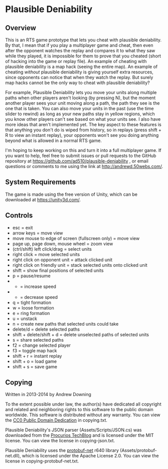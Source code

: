 Plausible Deniability
=====================

Overview
--------
This is an RTS game prototype that lets you cheat with plausible deniability. By that, I mean that if you play a multiplayer game and cheat, then even after the opponent watches the replay and compares it to what they saw while they played, it is impossible for them to prove that you cheated (short of hacking into the game or replay file). An example of cheating with plausible deniability is a map hack (seeing the entire map). An example of cheating *without* plausible deniability is giving yourself extra resources, since opponents can notice that when they watch the replay. But surely map hacks cannot be the only way to cheat with plausible deniability?

For example, Plausible Deniability lets you move your units along multiple paths when other players aren't looking (by pressing N), but the moment another player sees your unit moving along a path, the path they see is the one that is taken. You can also move your units in the past (use the time slider to rewind) as long as your new paths stay in yellow regions, which you know other players can't see based on what your units see. I also have more ideas that aren't implemented yet. The key aspect to these features is that anything you don't do is wiped from history, so in replays (press shift + R to view an instant replay), your opponents won't see you doing anything beyond what is allowed in a normal RTS game.

I'm hoping to keep working on this and turn it into a full multiplayer game. If you want to help, feel free to submit issues or pull requests to the GitHub repository at https://github.com/ad510/plausible-deniability , or email questions or comments to me using the link at http://andrewd.50webs.com/.

System Requirements
-------------------
The game is made using the free version of Unity, which can be downloaded at https://unity3d.com/.

Controls
--------
- esc = exit
- arrow keys = move view
- move mouse to edge of screen (fullscreen only) = move view
- page up, page down, mouse wheel = zoom view
- (ctrl/shift) left click/drag = select units
- right click = move selected units
- right click on opponent unit = attack clicked unit
- right click on friendly unit = stack selected units onto clicked unit
- shift = show final positions of selected units
- p = pause/resume
- + = increase speed
- - = decrease speed
- q = tight formation
- w = loose formation
- e = ring formation
- u = unstack
- n = create new paths that selected units could take
- delete/d = delete selected paths
- shift + delete/shift + d = delete unselected paths of selected units
- s = share selected paths
- f2 = change selected player
- f3 = toggle map hack
- shift + r = instant replay
- shift + o = load game
- shift + s = save game

Copying
-------
Written in 2013-2014 by Andrew Downing

To the extent possible under law, the author(s) have dedicated all copyright and related and neighboring rights to this software to the public domain worldwide. This software is distributed without any warranty. You can view the [CC0 Public Domain Dedication](https://creativecommons.org/publicdomain/zero/1.0/) in copying.txt.

Plausible Deniability's JSON parser (Assets/Scripts/JSON.cs) was downloaded from the [Procurios TechBlog](http://techblog.procurios.nl/k/618/news/view/14605/14863/How-do-I-write-my-own-parser-for-JSON.html) and is licensed under the MIT license. You can view the license in copying-json.txt.

Plausible Deniability uses the [protobuf-net](https://code.google.com/p/protobuf-net/) r640 library (Assets/protobuf-net.dll), which is licensed under the Apache License 2.0. You can view the license in copying-protobuf-net.txt.
